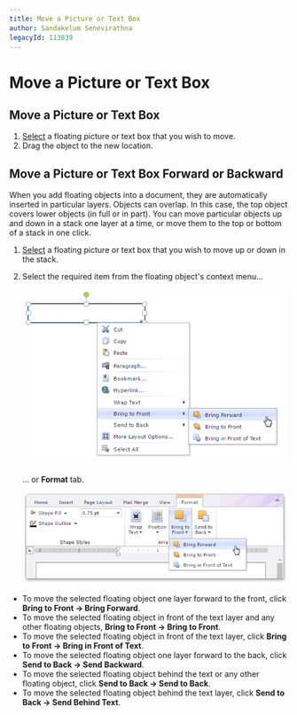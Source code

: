```yaml
---
title: Move a Picture or Text Box
author: Sandakelum Senevirathna
legacyId: 113839
---
```

# Move a Picture or Text Box
## Move a Picture or Text Box
1. [Select](insert-select-copy-or-delete-a-picture-or-text-box.md) a floating picture or text box that you wish to move.
2. Drag the object to the new location.

## Move a Picture or Text Box Forward or Backward
When you add floating objects into a document, they are automatically inserted in particular layers. Objects can overlap. In this case, the top object covers lower objects (in full or in part). You can move particular objects up and down in a stack one layer at a time, or move them to the top or bottom of a stack in one click.
1. [Select](insert-select-copy-or-delete-a-picture-or-text-box.md) a floating picture or text box that you wish to move up or down in the stack.
2. Select the required item from the floating object's context menu...
	
	![EUD_RichEdit_MoveForwardContextSettings](../../../images/img128959.png)
	
	... or **Format** tab.
	
	![EUD_RichEdit_MoveForwardRibbonSettings](../../../images/img128960.png)
* To move the selected floating object one layer forward to the front, click **Bring to Front -> Bring Forward**.
* To move the selected floating object in front of the text layer and any other floating objects, **Bring to Front -> Bring to Front**.
* To move the selected floating object in front of the text layer, click **Bring to Front -> Bring in Front of Text**.
* To move the selected floating object one layer forward to the back, click **Send to Back -> Send Backward**.
* To move the selected floating object behind the text or any other floating object, click **Send to Back -> Send to Back**.
* To move the selected floating object behind the text layer, click **Send to Back -> Send Behind Text**.